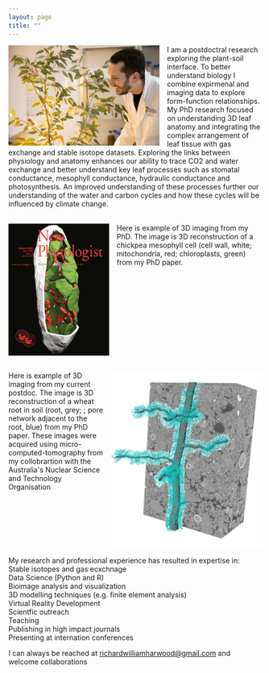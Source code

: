```yaml
---
layout: page
title: ""
---
```


<img  src="richardharwood.png" width="300" style="float:left; padding-right:15px" />  I am a postdoctral research exploring the plant-soil interface. To better understand biology I combine expirmenal and imaging data to explore form-function relationships. My PhD research focused on understanding 3D leaf anatomy and integrating the complex arrangement of leaf tissue with gas exchange and stable isotope datasets. Exploring the links between physiology and anatomy enhances our ability to trace CO2 and water exchange and better understand key leaf processes such as stomatal conductance, mesophyll conductance, hydraulic conductance and photosynthesis. An improved understanding of these processes further our understanding of the water and carbon cycles and how these cycles will be influenced by climate change. 
<br clear="left"/>
<br />

<img  src="newphytcover.jpg" width="200" style="float:left; padding-right:15px" />Here is example of  3D imaging from my PhD. The image is 3D reconstruction of a chickpea mesophyll cell (cell wall, white; mitochondria, red; chloroplasts, green) from my PhD paper. 
<br clear="left"/>
<br />

<img  src="ANSTO_2024_Figure.png" width="300" style="float:right; padding-left:15px" />Here is example of 3D imaging from my current postdoc. The image is 3D reconstruction of a wheat root in soil (root, grey; ; pore network adjacent to the root, blue) from my PhD paper. These images were acquired using micro-computed-tomography from my collobrartion with the Australia's Nuclear Science and Technology Organisation  
<br clear="right"/>

My research and professional experience has resulted in expertise in: 
Stable isotopes and gas ecxchnage <br />
Data Science (Python and R) <br />
Bioimage analysis and visualization <br />
3D modelling techniques (e.g. finite element analysis) <br />
Virtual Reality Development  <br />
Scientfic outreach  <br />
Teaching  <br />
Publishing in high impact journals  <br />
Presenting at internation conferences  <br />

I can always be reached at richardwilliamharwood@gmail.com and welcome collaborations 




